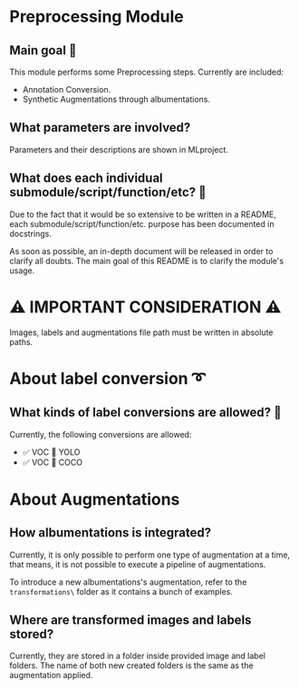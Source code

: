 # Preprocessing Module
## Main goal :goal_net:
This module performs some Preprocessing steps. Currently are included:

- Annotation Conversion.
- Synthetic Augmentations through albumentations.

## What parameters are involved? 
Parameters and their descriptions are shown in MLproject.

## What does each individual submodule/script/function/etc? :frowning_person:
Due to the fact that it would be so extensive to be written in a README,
each submodule/script/function/etc. purpose has been documented in docstrings.

As soon as possible, an in-depth document will be released in order to clarify
all doubts. The main goal of this README is to clarify the module's usage.

# :warning: IMPORTANT CONSIDERATION :warning:
Images, labels and augmentations file path must be written in absolute paths. 

# About label conversion :curly_loop:
## What kinds of label conversions are allowed? :thinking:
Currently, the following conversions are allowed:

- :white_check_mark: VOC :arrows_counterclockwise: YOLO
- :white_check_mark: VOC :arrows_counterclockwise: COCO

# About Augmentations
## How albumentations is integrated?
Currently, it is only possible to perform one type of augmentation at
a time, that means, it is not possible to execute a pipeline of
augmentations.

To introduce a new albumentations's augmentation, refer to the `transformations\`
folder as it contains a bunch of examples.

## Where are transformed images and labels stored?
Currently, they are stored in a folder inside provided image and label
folders. The name of both new created folders is the same as the augmentation
applied.



